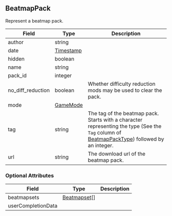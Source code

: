 ## BeatmapPack

Represent a beatmap pack.

Field             | Type                    | Description
----------------- | ----------------------- | -----------
author            | string                  |
date              | [Timestamp](#timestamp) |
hidden            | boolean                 |
name              | string                  |
pack_id           | integer                 |
no_diff_reduction | boolean                 | Whether difficulty reduction mods may be used to clear the pack.
mode              | [GameMode](#gamemode)   |
tag               | string                  | The tag of the beatmap pack. Starts with a character representing the type (See the `Tag` column of [BeatmapPackType](#beatmappacktype)) followed by an integer.
url               | string                  | The download url of the beatmap pack.

### Optional Attributes

Field              | Type                        | Description
------------------ | --------------------------- | -----------
beatmapsets        | [Beatmapset](#beatmapset)[] |
userCompletionData |                             |
